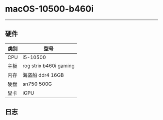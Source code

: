 # macOS-10500-b460i

---
## 硬件
| 类别                | 型号 | 
| ------------------- | -----------------------------------------|
| CPU      | i5-10500             |
| 主板      | rog strix b460i gaming             |
| 内存     | 海盗船 ddr4 16GB   |
| 硬盘     | sn750 500G  |
| 显卡     | iGPU                  |


## 日志